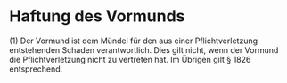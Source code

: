 # Haftung des Vormunds

(1) Der Vormund ist dem Mündel für den aus einer Pflichtverletzung entstehenden Schaden verantwortlich. Dies gilt nicht, wenn der Vormund die Pflichtverletzung nicht zu vertreten hat. Im Übrigen gilt § 1826 entsprechend.